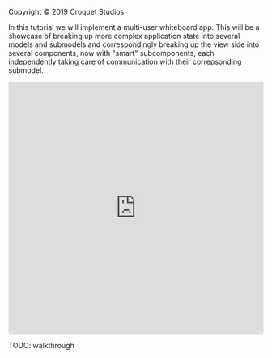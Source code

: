 Copyright © 2019 Croquet Studios

In this tutorial we will implement a multi-user whiteboard app. This will be a showcase of breaking up more complex application state into several models and submodels and correspondingly breaking up the view side into several components, now with "smart" subcomponents, each independently taking care of communication with their correpsonding submodel.

<iframe
     src="https://codesandbox.io/embed/whiteboard-ehz16?fontsize=14&module=%2Findex.jsx&theme=light"
     style="width:100%; height:500px; border:0; border-radius: 4px; overflow:hidden;"
     title="whiteboard"
     allow="geolocation; microphone; camera; midi; vr; accelerometer; gyroscope; payment; ambient-light-sensor; encrypted-media; usb"
     sandbox="allow-modals allow-forms allow-popups allow-scripts allow-same-origin"
   ></iframe>

TODO: walkthrough